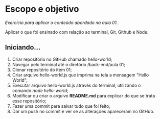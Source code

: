 # Escopo e objetivo

_Exercício para aplicar o conteúdo abordado na aula 01._

Aplicar o que foi ensinado com relação ao terminal, Git, Github e Node.

## Iniciando...

1. Criar repositório no GitHub chamado hello-world;
2. Navegar pelo terminal até o diretório /back-end/aula 01;
3. Clonar repositório do item 01;
4. Criar arquivo hello-world.js que imprima na tela a mensagem "Hello World";
5. Executar arquivo hello-world.js através do terminal, utilizando o comando _node hello-world_;
6. Modificar ou criar o arquivo **README.md** para explicar do que se trata esse repositório;
7. Fazer uma commit para salvar tudo que foi feito;
8. Dar um push no commit e ver se as alterações apareceram no GitHub.
